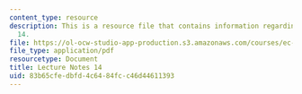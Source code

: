 ```yaml
---
content_type: resource
description: This is a resource file that contains information regarding lecture note
  14.
file: https://ol-ocw-studio-app-production.s3.amazonaws.com/courses/ec-715-d-lab-disseminating-innovations-for-the-common-good-spring-2007/83b65cfedbfd4c6484fcc46d44611393_MITEC_715S07_notes14.pdf
file_type: application/pdf
resourcetype: Document
title: Lecture Notes 14
uid: 83b65cfe-dbfd-4c64-84fc-c46d44611393
---
```

